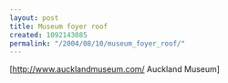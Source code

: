 ```yaml
---
layout: post
title: Museum foyer roof
created: 1092143085
permalink: "/2004/08/10/museum_foyer_roof/"
---
```

[http://www.aucklandmuseum.com/ Auckland Museum]
